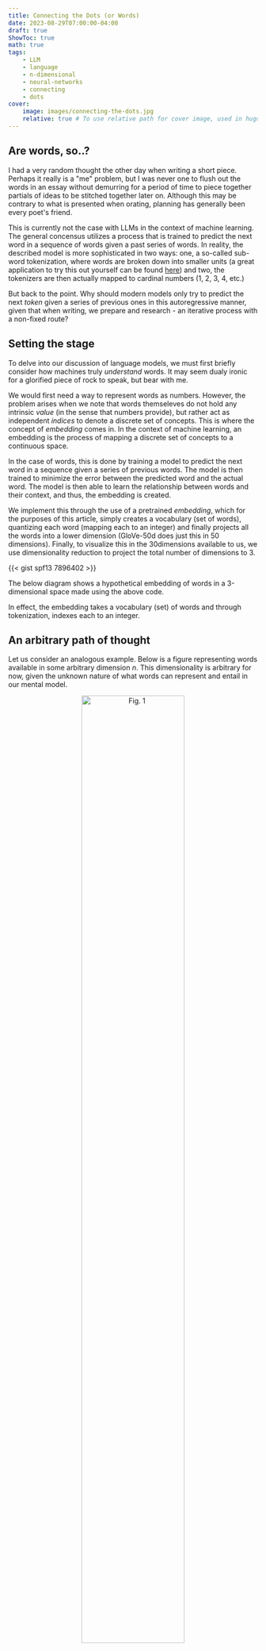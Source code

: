 ```yaml
---
title: Connecting the Dots (or Words)
date: 2023-08-29T07:00:00-04:00
draft: true
ShowToc: true
math: true
tags: 
    - LLM
    - language
    - n-dimensional
    - neural-networks
    - connecting
    - dots
cover:
    image: images/connecting-the-dots.jpg
    relative: true # To use relative path for cover image, used in hugo Page-bundles
---
```


## Are words, so..?

I had a very random thought the other day when writing a short piece. Perhaps it really is a "me" problem, but I was never one to flush out the words in an essay without demurring for a period of time to piece together partials of ideas to be stitched together later on. Although this may be contrary to what is presented when orating, planning has generally been every poet's friend.

This is currently not the case with LLMs in the context of machine learning. The general concensus utilizes a process that is trained to predict the next word in a sequence of words given a past series of words. In reality, the described model is more sophisticated in two ways: one, a so-called sub-word tokenization, where words are broken down into smaller units (a great application to try this out yourself can be found [here](httos://sunnyson.dev)) and two, the tokenizers are then actually mapped to cardinal numbers (1, 2, 3, 4, etc.)

But back to the point. Why should modern models only try to predict the next *token* given a series of previous ones in this autoregressive manner, given that when writing, we prepare and research - an iterative process with a non-fixed route?

## Setting the stage

To delve into our discussion of language models, we must first briefly consider how machines truly *understand* words. It may seem dualy ironic for a glorified piece of rock to speak, but bear with me.

We would first need a way to represent words as numbers. However, the problem arises when we note that words themseleves do not hold any intrinsic *value* (in the sense that numbers provide), but rather act as independent *indices* to denote a discrete set of concepts. This is where the concept of *embedding* comes in. In the context of machine learning, an embedding is the process of mapping a discrete set of concepts to a continuous space.

In the case of words, this is done by training a model to predict the next word in a sequence given a series of previous words. The model is then trained to minimize the error between the predicted word and the actual word. The model is then able to learn the relationship between words and their context, and thus, the embedding is created.

We implement this through the use of a pretrained *embedding*, which for the purposes of this article, simply creates a vocabulary (set of words), quantizing each word (mapping each to an integer) and finally projects all the words into a lower dimension (GloVe-50d does just this in 50 dimensions). Finally, to visualize this in the 30dimensions available to us, we use dimensionality reduction to project the total number of dimensions to 3.

{{< gist spf13 7896402 >}}

The below diagram shows a hypothetical embedding of words in a 3-dimensional space made using the above code.

In effect, the embedding takes a vocabulary (set) of words and through tokenization, indexes each to an integer. 

## An arbitrary path of thought

Let us consider an analogous example. Below is a figure representing words available in some arbitrary dimension *n*. This dimensionality is arbitrary for now, given the unknown nature of what words can represent and entail in our mental model.

<figure style="text-align: center;" id="fig-1">
    <img src="images/fig-1.gif" width="70%" alt="Fig. 1" style="display: inline-block;">
    <figcaption align="center"><i>Fig. 1</i>. Our reduced word model, implementing a 3d representation of an arbitrary number of dimensions for each word</figcaption>
</figure>

The dots in this case represent individual words in a high dimensional space that has been projected into 3-d for comprehension purposes.

Now, let's apply the creation of the phrase:

$$ \texttt{Let's go to the beach, I heard the weather's nice} $$

For the sake of simplicity, we can assume tokenization on the single-word level, providing us with the below format of sequence, where we implement the special tokens $\texttt{<BOS>}$ and $\texttt{<EOS>}$ to represent the beginning of a sequence and the end of a sequence respectively. This transforms the tokenizer, vocabulary, and associated phrase into the following:

$$ \texttt{[<BOS>]} \rightarrow \texttt{[Let's]} \rightarrow \texttt{[go]} \rightarrow \texttt{[to]} \rightarrow \texttt{[the]} \rightarrow \texttt{[beach]} \rightarrow \texttt{[I]} \rightarrow \texttt{[heard]} \rightarrow \texttt{[the]} \rightarrow \texttt{[weather's]} \rightarrow \texttt{[nice]} \rightarrow \texttt{[<EOS>]} $$

To apply our model, the first dimension will be made into each a representation of the order present for the sequence we are considering. Furthermore, we will have the simplyfing assumption that for dimension 2, we will have the starting word for that order in the sequence we are considering, and for dimension 3, we will have the ending word for that order in the sequence we are considering. While this fills up the space provided by each dimension, please remember that still, this is a simple representation of an arbitrarily high-dimensional space representing the *meaning* for each word.

At the same time, let's consider the amended phrase: 

$$ \texttt{Let's... go to... beach... weather's... nice} $$ 

While the words are still technically in the same order, intermediarily, connective nodes are missing, and the words involved in producing a coherent meaning as in the first example are not decisively defined. This would be the same as our previous example if we had not planned our writing beforehand, but rather relied on the inclusion of the above words or concepts (the latter deals with a potentially more excessive discussion than I can provide for at the moment). The below is effectively the token transition sequence:

$$ \texttt{[<BOS>]} \rightarrow \texttt{[Let's]} \rightarrow \texttt{[<CON>]} \rightarrow \texttt{[go]} \rightarrow \texttt{[to]} \rightarrow \texttt{[<CON>]} \rightarrow \texttt{[beach]} \rightarrow \texttt{[<CON>]} \rightarrow \texttt{[weather's]} \rightarrow \texttt{[<CON>]} \rightarrow \texttt{[nice]} \rightarrow \texttt{[<EOS>]} $$

Where the $\texttt{<CON>}$ token is a placeholder for any length of missing words. It is therefore special as the only token in our current model to be able to act as a placeholder for multiple words.

In our simplified word model the complete transition sequences and partial transition sequences can be represented graphically as:

<figure style="text-align: center;" id="fig-2-3">
    <img src="images/fig-2.gif" width="70%" alt="Fig. 2" style="display: inline-block;">
    <figcaption align="center"></figcaption>
    <img src="images/fig-3.gif" width="70%" alt="Fig. 3" style="display: inline-block;">
    <figcaption align="center"></figcaption>
</figure>

## Citation

Cited as:

    Son, Sunny. (Aug 2023). "Connecting the Dots (or Words)". Sunny's Notes. 
    https://sunnyson.dev/notes/2023/08/connecting-the-dots-or-words/.

Or, in BibTeX format:

<pre tabindex="0"><code>@article{son-2023-monocle-pt1,
  title   = &quot;Connecting the Dots (or Words)&quot;,
  author  = &quot;Son, Sunny&quot;,
  journal = &quot;sunnyson.dev&quot;,
  year    = &quot;2023&quot;,
  month   = &quot;August&quot;,
  url     = &quot;https://sunnyson.dev/notes/2023/08/connecting-the-dots-or-words/&quot;
}
</code></pre>

## References

[1] Trapnell, C. et al. <a href="https://www.nature.com/articles/nbt.2859">&ldquo;The dynamics and regulators of cell fate decisions are revealed by pseudotemporal ordering of single cells.&quot;</a> Nature Biotechnology 2014

[2] Qiu, Xiaojie. et al. <a href="https://www.nature.com/articles/nmeth.4402">&ldquo;Reversed graph embedding resolves complex single-cell trajectories&quot;</a> Nature Methods 2017